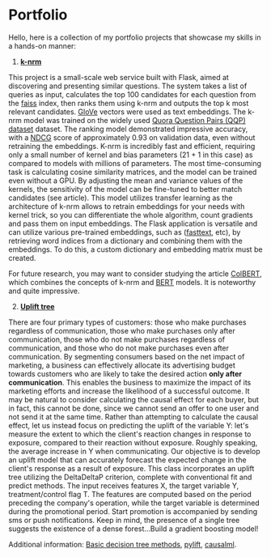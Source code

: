 # Portfolio
Hello, here is a collection of my portfolio projects that showcase my skills in a hands-on manner:
1. [**k-nrm**](https://arxiv.org/pdf/1706.06613.pdf)

This project is a small-scale web service built with Flask, aimed at discovering and presenting similar questions. The system takes a list of queries as input, calculates the top 100 candidates for each question from the [faiss](https://github.com/facebookresearch/faiss) index, then ranks them using k-nrm and outputs the top k most relevant candidates. [GloVe](https://nlp.stanford.edu/projects/glove/) vectors were used as text embeddings. The k-nrm model was trained on the widely used [Quora Question Pairs (QQP) dataset](https://gluebenchmark.com/tasks) dataset.
The ranking model demonstrated impressive accuracy, with a [NDCG](https://towardsdatascience.com/evaluate-your-recommendation-engine-using-ndcg-759a851452d1) score of approximately 0.93 on validation data, even without retraining the embeddings. K-nrm is incredibly fast and efficient, requiring only a small number of kernel and bias parameters (21 + 1 in this case) as compared to models with millions of parameters. The most time-consuming task is calculating cosine similarity matrices, and the model can be trained even without a GPU. By adjusting the mean and variance values of the kernels, the sensitivity of the model can be fine-tuned to better match candidates (see article). This model utilizes transfer learning as the architecture of k-nrm allows to retrain embeddings for your needs with kernel trick, so you can differentiate the whole algorithm, count gradients and pass them on input embeddings. The Flask application is versatile and can utilize various pre-trained embeddings, such as ([fasttext](https://fasttext.cc/), etc), by retrieving word indices from a dictionary and combining them with the embeddings. To do this, a custom dictionary and embedding matrix must be created.

For future research, you may want to consider studying the article [ColBERT](https://arxiv.org/pdf/2004.12832.pdf), which combines the concepts of k-nrm and [BERT](https://arxiv.org/pdf/1810.04805.pdf) models. It is noteworthy and quite impressive.

2. [**Uplift tree**](https://link.springer.com/content/pdf/10.1007/s10115-011-0434-0.pdf)

There are four primary types of customers: those who make purchases regardless of communication, those who make purchases only after communication, those who do not make purchases regardless of communication, and those who do not make purchases even after communication. By segmenting consumers based on the net impact of marketing, a business can effectively allocate its advertising budget towards customers who are likely to take the desired action **only after communication**. This enables the business to maximize the impact of its marketing efforts and increase the likelihood of a successful outcome. It may be natural to consider calculating the causal effect for each buyer, but in fact, this cannot be done, since we cannot send an offer to one user and not send it at the same time. Rather than attempting to calculate the causal effect, let us instead focus on predicting the uplift of the variable Y: let's measure the extent to which the client's reaction changes in response to exposure, compared to their reaction without exposure. Roughly speaking, the average increase in Y when communicating. Our objective is to develop an uplift model that can accurately forecast the expected change in the client's response as a result of exposure. This class incorporates an uplift tree utilizing the DeltaDeltaP criterion, complete with conventional fit and predict methods. The input receives features X, the target variable Y, treatment/control flag T. The features are computed based on the period preceding the company's operation, while the target variable is determined during the promotional period. Start promotion is accompanied by sending sms or push notifications. Keep in mind, the presence of a single tree suggests the existence of a dense forest...Build a gradient boosting model! 

Additional information: [Basic decision tree methods](https://towardsdatascience.com/decision-tree-from-scratch-in-python-46e99dfea775), [pylift](https://pylift.readthedocs.io/en/latest/), [causalml](https://causalml.readthedocs.io/en/latest/about.html).



